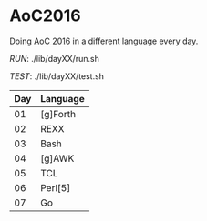 # AoC2016

Doing [AoC 2016](https://adventofcode.com/2016) in a different language every day.

*RUN*: ./lib/dayXX/run.sh

*TEST*: ./lib/dayXX/test.sh

| Day | Language     |
| --- | ------------ |
|  01 | [g]Forth     |
|  02 | REXX         |
|  03 | Bash         |
|  04 | [g]AWK       |
|  05 | TCL          |
|  06 | Perl[5]      |
|  07 | Go           |

